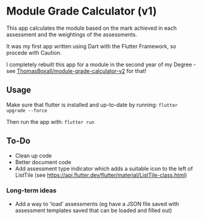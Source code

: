 # Module Grade Calculator (v1)

This app calculates the module based on the mark achieved in each assessment and the weightings of the assessments.

It was my first app written using Dart with the Flutter Framework, so procede with Caution.

I completely rebuilt this app for a module in the second year of my Degree - see [ThomasBoxall/module-grade-calculator-v2](https://github.com/ThomasBoxall/module-grade-calculator-v2) for that!

## Usage
Make sure that flutter is installed and up-to-date by running:
`flutter upgrade --force`

Then run the app with:
`flutter run`

## To-Do
- Clean up code 
- Better document code
- Add assessment type indicator which adds a suitable icon to the left of ListTile (see https://api.flutter.dev/flutter/material/ListTile-class.html)

### Long-term ideas
- Add a way to 'load' assessments (eg have a JSON file saved with assessment templates saved that can be loaded and filled out)
